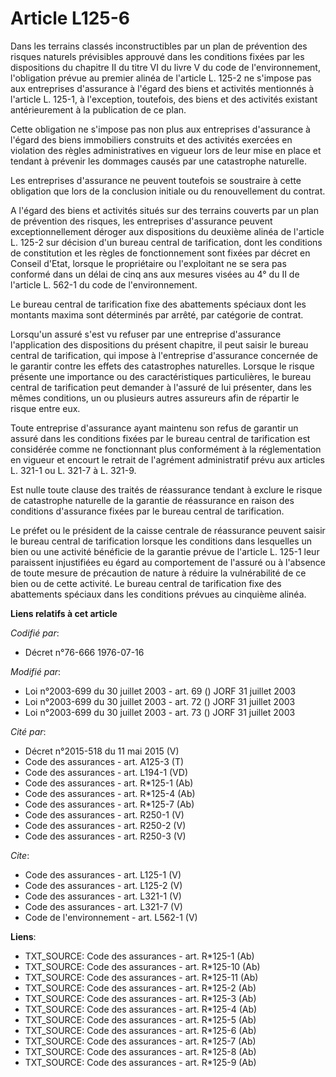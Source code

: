 # Article L125-6

Dans les terrains classés inconstructibles par un plan de prévention des risques naturels prévisibles approuvé dans les
conditions fixées par les dispositions du chapitre II du titre VI du livre V du code de l'environnement, l'obligation prévue
au premier alinéa de l'article L. 125-2 ne s'impose pas aux entreprises d'assurance à l'égard des biens et activités
mentionnés à l'article L. 125-1, à l'exception, toutefois, des biens et des activités existant antérieurement à la
publication de ce plan.

Cette obligation ne s'impose pas non plus aux entreprises d'assurance à l'égard des biens immobiliers construits et des
activités exercées en violation des règles administratives en vigueur lors de leur mise en place et tendant à prévenir les
dommages causés par une catastrophe naturelle.

Les entreprises d'assurance ne peuvent toutefois se soustraire à cette obligation que lors de la conclusion initiale ou du
renouvellement du contrat.

A l'égard des biens et activités situés sur des terrains couverts par un plan de prévention des risques, les entreprises
d'assurance peuvent exceptionnellement déroger aux dispositions du deuxième alinéa de l'article L. 125-2 sur décision d'un
bureau central de tarification, dont les conditions de constitution et les règles de fonctionnement sont fixées par décret en
Conseil d'Etat, lorsque le propriétaire ou l'exploitant ne se sera pas conformé dans un délai de cinq ans aux mesures visées
au 4° du II de l'article L. 562-1 du code de l'environnement.

Le bureau central de tarification fixe des abattements spéciaux dont les montants maxima sont déterminés par arrêté, par
catégorie de contrat.

Lorsqu'un assuré s'est vu refuser par une entreprise d'assurance l'application des dispositions du présent chapitre, il peut
saisir le bureau central de tarification, qui impose à l'entreprise d'assurance concernée de le garantir contre les effets
des catastrophes naturelles. Lorsque le risque présente une importance ou des caractéristiques particulières, le bureau
central de tarification peut demander à l'assuré de lui présenter, dans les mêmes conditions, un ou plusieurs autres
assureurs afin de répartir le risque entre eux.

Toute entreprise d'assurance ayant maintenu son refus de garantir un assuré dans les conditions fixées par le bureau central
de tarification est considérée comme ne fonctionnant plus conformément à la réglementation en vigueur et encourt le retrait
de l'agrément administratif prévu aux articles L. 321-1 ou L. 321-7 à L. 321-9.

Est nulle toute clause des traités de réassurance tendant à exclure le risque de catastrophe naturelle de la garantie de
réassurance en raison des conditions d'assurance fixées par le bureau central de tarification.

Le préfet ou le président de la caisse centrale de réassurance peuvent saisir le bureau central de tarification lorsque les
conditions dans lesquelles un bien ou une activité bénéficie de la garantie prévue de l'article L. 125-1 leur paraissent
injustifiées eu égard au comportement de l'assuré ou à l'absence de toute mesure de précaution de nature à réduire la
vulnérabilité de ce bien ou de cette activité. Le bureau central de tarification fixe des abattements spéciaux dans les
conditions prévues au cinquième alinéa.

**Liens relatifs à cet article**

_Codifié par_:

  - Décret n°76-666 1976-07-16

_Modifié par_:

  - Loi n°2003-699 du 30 juillet 2003 - art. 69 () JORF 31 juillet 2003
  - Loi n°2003-699 du 30 juillet 2003 - art. 72 () JORF 31 juillet 2003
  - Loi n°2003-699 du 30 juillet 2003 - art. 73 () JORF 31 juillet 2003

_Cité par_:

  - Décret n°2015-518 du 11 mai 2015 (V)
  - Code des assurances - art. A125-3 (T)
  - Code des assurances - art. L194-1 (VD)
  - Code des assurances - art. R*125-1 (Ab)
  - Code des assurances - art. R*125-4 (Ab)
  - Code des assurances - art. R*125-7 (Ab)
  - Code des assurances - art. R250-1 (V)
  - Code des assurances - art. R250-2 (V)
  - Code des assurances - art. R250-3 (V)

_Cite_:

  - Code des assurances - art. L125-1 (V)
  - Code des assurances - art. L125-2 (V)
  - Code des assurances - art. L321-1 (V)
  - Code des assurances - art. L321-7 (V)
  - Code de l'environnement - art. L562-1 (V)

**Liens**:

  - TXT_SOURCE: Code des assurances - art. R*125-1 (Ab)
  - TXT_SOURCE: Code des assurances - art. R*125-10 (Ab)
  - TXT_SOURCE: Code des assurances - art. R*125-11 (Ab)
  - TXT_SOURCE: Code des assurances - art. R*125-2 (Ab)
  - TXT_SOURCE: Code des assurances - art. R*125-3 (Ab)
  - TXT_SOURCE: Code des assurances - art. R*125-4 (Ab)
  - TXT_SOURCE: Code des assurances - art. R*125-5 (Ab)
  - TXT_SOURCE: Code des assurances - art. R*125-6 (Ab)
  - TXT_SOURCE: Code des assurances - art. R*125-7 (Ab)
  - TXT_SOURCE: Code des assurances - art. R*125-8 (Ab)
  - TXT_SOURCE: Code des assurances - art. R*125-9 (Ab)
